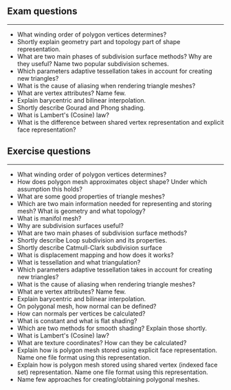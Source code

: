 
## Exam questions
---
* What winding order of polygon vertices determines?
* Shortly explain geometry part and topology part of shape representation.
* What are two main phases of subdivision surface methods? Why are they useful? Name two popular subdivision schemes.
* Which parameters adaptive tessellation takes in account for creating new triangles?
* What is the cause of aliasing when rendering triangle meshes?
* What are vertex attributes? Name few.
* Explain barycentric and bilinear interpolation.
* Shortly describe Gourad and Phong shading.
* What is Lambert's (Cosine) law?
* What is the difference between shared vertex representation and explicit face representation?


## Exercise questions
---
* What winding order of polygon vertices determines?
* How does polygon mesh approximates object shape? Under which assumption this holds?
* What are some good properties of triangle meshes?
* Which are two main information needed for representing and storing mesh? What is geometry and what topology?
* What is manifol mesh?
* Why are subdivision surfaces useful?
* What are two main phases of subdivision surface methods?
* Shortly describe Loop subdivision and its properties.
* Shortly describe Catmull-Clark subdivision surface
* What is displacement mapping and how does it works?
* What is tessellation and what triangulation?
* Which parameters adaptive tessellation takes in account for creating new triangles?
* What is the cause of aliasing when rendering triangle meshes?
* What are vertex attributes? Name few.
* Explain barycentric and bilinear interpolation.
* On polygonal mesh, how normal can be defined?
* How can normals per vertices be calculated?
* What is constant and what is flat shading?
* Which are two methods for smooth shading? Explain those shortly.
* What is Lambert's (Cosine) law?
* What are texture coordinates? How can they be calculated?
* Explain how is polygon mesh stored using explicit face representation. Name one file format using this representation.
* Explain how is polygon mesh stored using shared vertex (indexed face set) representation. Name one file format using this representation.
* Name few approaches for creating/obtaining polygonal meshes.
